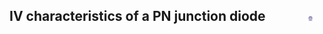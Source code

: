 ## IV characteristics of a PN junction diode &nbsp; &nbsp; &nbsp; &nbsp; &nbsp; &nbsp; <img src="images/iitkgp.png" width="3%" />
